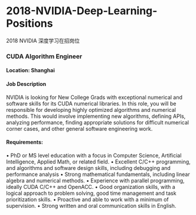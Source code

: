 # 2018-NVIDIA-Deep-Learning-Positions
2018 NVIDIA 深度学习在招岗位

### CUDA Algorithm Engineer

#### Location: Shanghai

#### Job Description 

NVIDIA is looking for New College Grads with exceptional numerical and software skills for its CUDA numerical libraries. In this role, you will be responsible for developing highly optimized algorithms and numerical methods. This would involve implementing new algorithms, defining APIs, analyzing performance, finding appropriate solutions for difficult numerical corner cases, and other general software engineering work.

#### Requirements:
•	PhD or MS level education with a focus in Computer Science, Artificial Intelligence, Applied Math, or related field.
•	Excellent C/C++ programming, and algorithms and software design skills, including debugging and performance analysis
•	Strong mathematical fundamentals, including linear algebra and numerical methods.
•	Experience with parallel programming, ideally CUDA C/C++ and OpenACC.
•	Good organization skills, with a logical approach to problem solving, good time management and task prioritization skills.
•	Proactive and able to work with a minimum of supervision.
•	Strong written and oral communication skills in English.
